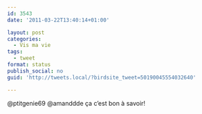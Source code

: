 ```yaml
---
id: 3543
date: '2011-03-22T13:40:14+01:00'

layout: post
categories:
  - Vis ma vie
tags:
  - tweet
format: status
publish_social: no
guid: 'http://tweets.local/?birdsite_tweet=50190045554032640'

---
```


@ptitgenie69 @amanddde ça c’est bon à savoir!
